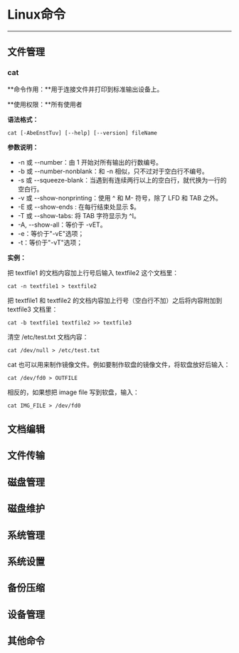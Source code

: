 # Linux命令  
--------------------------------------------------

## 文件管理
### cat
**命令作用：**用于连接文件并打印到标准输出设备上。

**使用权限：**所有使用者

**语法格式：**
```
cat [-AbeEnstTuv] [--help] [--version] fileName
```

**参数说明：**
+ -n 或 --number：由 1 开始对所有输出的行数编号。
+ -b 或 --number-nonblank：和 -n 相似，只不过对于空白行不编号。
+ -s 或 --squeeze-blank：当遇到有连续两行以上的空白行，就代换为一行的空白行。
+ -v 或 --show-nonprinting：使用 ^ 和 M- 符号，除了 LFD 和 TAB 之外。
+ -E 或 --show-ends : 在每行结束处显示 $。
+ -T 或 --show-tabs: 将 TAB 字符显示为 ^I。
+ -A, --show-all：等价于 -vET。
+ -e：等价于"-vE"选项；
+ -t：等价于"-vT"选项；

**实例：**

把 textfile1 的文档内容加上行号后输入 textfile2 这个文档里：
```
cat -n textfile1 > textfile2
```

把 textfile1 和 textfile2 的文档内容加上行号（空白行不加）之后将内容附加到 textfile3 文档里：
```
cat -b textfile1 textfile2 >> textfile3
```

清空 /etc/test.txt 文档内容：
```
cat /dev/null > /etc/test.txt
```

cat 也可以用来制作镜像文件。例如要制作软盘的镜像文件，将软盘放好后输入：
```
cat /dev/fd0 > OUTFILE
```

相反的，如果想把 image file 写到软盘，输入：
```
cat IMG_FILE > /dev/fd0
```

## 文档编辑
## 文件传输
## 磁盘管理
## 磁盘维护
## 系统管理
## 系统设置
## 备份压缩
## 设备管理
## 其他命令